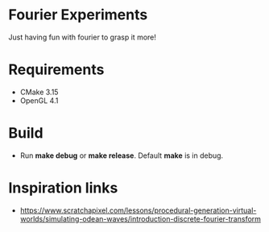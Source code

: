 # Fourier Experiments

Just having fun with fourier to grasp it more! 

# Requirements

- CMake 3.15
- OpenGL 4.1

# Build

- Run **make debug** or **make release**. Default **make** is in debug.

# Inspiration links

- https://www.scratchapixel.com/lessons/procedural-generation-virtual-worlds/simulating-odean-waves/introduction-discrete-fourier-transform